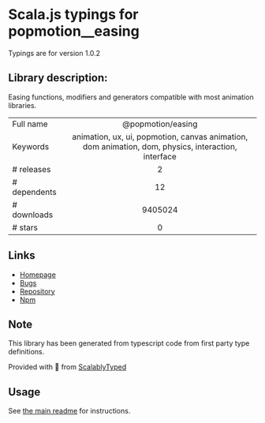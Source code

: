 
# Scala.js typings for popmotion__easing

Typings are for version 1.0.2

## Library description:
Easing functions, modifiers and generators compatible with most animation libraries.

|                    |                 |
| ------------------ | :-------------: |
| Full name          | @popmotion/easing |
| Keywords           | animation, ux, ui, popmotion, canvas animation, dom animation, dom, physics, interaction, interface |
| # releases         | 2 |
| # dependents       | 12 |
| # downloads        | 9405024 |
| # stars            | 0 |

## Links
- [Homepage](https://popmotion.io/)
- [Bugs](https://github.com/Popmotion/popmotion/issues)
- [Repository](https://github.com/Popmotion/popmotion)
- [Npm](https://www.npmjs.com/package/%40popmotion%2Feasing)
    


## Note
This library has been generated from typescript code from first party type definitions.

Provided with :purple_heart: from [ScalablyTyped](https://github.com/oyvindberg/ScalablyTyped)

## Usage
See [the main readme](../../readme.md) for instructions.


